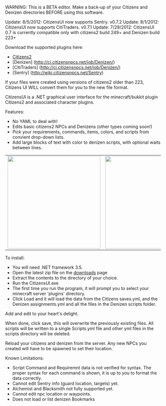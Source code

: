 WARNING: This is a BETA editor. Make a back-up of your Citizens and Denizen directories BEFORE using this software.

Update: 8/5/2012: CitizensUI now supports Sentry. v0.7.2
Update: 8/1/2012: CitizensUI now supports CitiTraders. v0.7.1
Update: 7/29/2012: CitizensUI 0.7 is currently compatible only with citizens2 build 249+ and Denizen build 223+

Download the supported plugins here:
- [Citizens2](http://ci.citizensnpcs.net/job/Citizens2/)
- [Denizen] (http://ci.citizensnpcs.net/job/Denizen/)
- [CitiTraders] (http://ci.citizensnpcs.net/job/Denizen/)
- [Sentry] (http://wiki.citizensnpcs.net/Sentry)

If your files were created using versions of citizens2 older than 223, Citizens UI WILL convert them for you to the new file format.

CitizensUI is a .NET graphical user interface for the minecraft/bukkit plugin Citizens2 and associated character plugins.

Features:
 - No YAML to deal with!
 - Edits basic citizens2 NPCs and Denizens (other types coming soon!)
 - Pick your requirements, commands, items, colors, and scripts from convient drop-down lists.
 - Add large blocks of text with color to denizen scripts, with optional waits between lines.

<table>
<tr>
<td>
<img src ="http://i.imgur.com/TcdRn.png" width = 300>
</td>
<td>
<img src ="http://i.imgur.com/RDfMc.png" width = 300>
</td>


</tr>

</table>


To install:

- You will need .NET framework 3.5.
- Open the latest zip file on the [downloads](https://github.com/jrbudda/CitizensUI/downloads) page
- Extract the contents to the directory of your choice.
- Run the CitizensUI.exe
- The first time you run the program, it will prompt you to select your minecraft server 'plugins' directory.
- Click Load and it will load the data from the Citizens saves.yml, and the Denizen assignments.yml and all the files in the Denizen scripts folder.

Add and edit to your heart's delight.

When done, click save, this will overwrite the previously existing files. All scripts will be written to a single Scripts.yml file and other yml files in the scripts directory will be deleted.

Reload your citizens and denizen from the server. Any new NPCs you created will have to be spawned to set their location.



Known Limitations:
- Script Command and Requiremnt data is not verified for syntax. The proper syntax for each command is shown, it is up to you to format the data correctly.
- Cannot edit Sentry info (guard location, targets) yet.
- Alchemist and Blacksmith not fully supported yet.
- Cannot edit npc location or waypoints.
- Does not load or list denizen Bookmarks